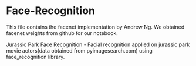 # Face-Recognition
This file contains the facenet implementation by Andrew Ng.
We obtained facenet weights from github for our notebook.

Jurassic Park Face Recognition - 
Facial recognition applied on jurassic park movie actors(data obtained from pyimagesearch.com) using face_recognition library.
